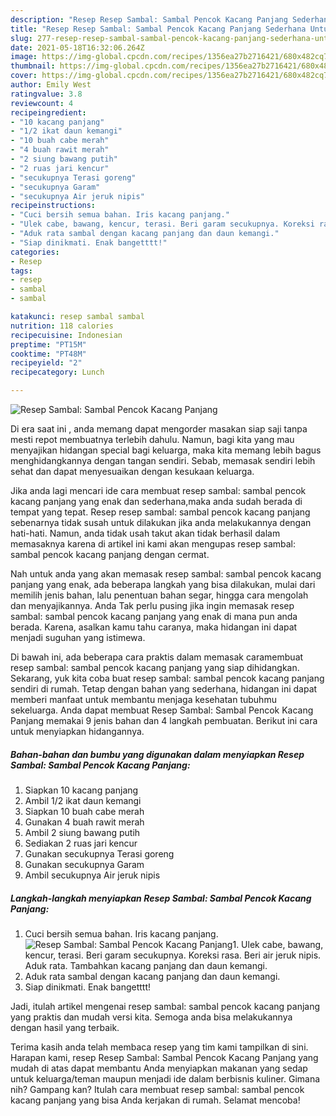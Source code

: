 ```yaml
---
description: "Resep Resep Sambal: Sambal Pencok Kacang Panjang Sederhana Untuk Jualan"
title: "Resep Resep Sambal: Sambal Pencok Kacang Panjang Sederhana Untuk Jualan"
slug: 277-resep-resep-sambal-sambal-pencok-kacang-panjang-sederhana-untuk-jualan
date: 2021-05-18T16:32:06.264Z
image: https://img-global.cpcdn.com/recipes/1356ea27b2716421/680x482cq70/resep-sambal-sambal-pencok-kacang-panjang-foto-resep-utama.jpg
thumbnail: https://img-global.cpcdn.com/recipes/1356ea27b2716421/680x482cq70/resep-sambal-sambal-pencok-kacang-panjang-foto-resep-utama.jpg
cover: https://img-global.cpcdn.com/recipes/1356ea27b2716421/680x482cq70/resep-sambal-sambal-pencok-kacang-panjang-foto-resep-utama.jpg
author: Emily West
ratingvalue: 3.8
reviewcount: 4
recipeingredient:
- "10 kacang panjang"
- "1/2 ikat daun kemangi"
- "10 buah cabe merah"
- "4 buah rawit merah"
- "2 siung bawang putih"
- "2 ruas jari kencur"
- "secukupnya Terasi goreng"
- "secukupnya Garam"
- "secukupnya Air jeruk nipis"
recipeinstructions:
- "Cuci bersih semua bahan. Iris kacang panjang."
- "Ulek cabe, bawang, kencur, terasi. Beri garam secukupnya. Koreksi rasa. Beri air jeruk nipis. Aduk rata. Tambahkan kacang panjang dan daun kemangi."
- "Aduk rata sambal dengan kacang panjang dan daun kemangi."
- "Siap dinikmati. Enak bangetttt!"
categories:
- Resep
tags:
- resep
- sambal
- sambal

katakunci: resep sambal sambal 
nutrition: 118 calories
recipecuisine: Indonesian
preptime: "PT15M"
cooktime: "PT48M"
recipeyield: "2"
recipecategory: Lunch

---
```



![Resep Sambal: Sambal Pencok Kacang Panjang](https://img-global.cpcdn.com/recipes/1356ea27b2716421/680x482cq70/resep-sambal-sambal-pencok-kacang-panjang-foto-resep-utama.jpg)

Di era  saat ini , anda memang dapat mengorder masakan siap saji tanpa mesti repot membuatnya terlebih dahulu. Namun, bagi kita yang mau menyajikan hidangan special bagi keluarga, maka kita memang lebih bagus menghidangkannya dengan tangan sendiri. Sebab, memasak sendiri lebih sehat dan dapat menyesuaikan dengan kesukaan keluarga.

Jika anda lagi mencari ide cara membuat resep sambal: sambal pencok kacang panjang yang enak dan sederhana,maka anda sudah berada di tempat yang tepat. Resep resep sambal: sambal pencok kacang panjang  sebenarnya tidak susah untuk dilakukan jika anda melakukannya dengan hati-hati. Namun, anda tidak usah takut akan tidak berhasil dalam memasaknya 
karena di artikel ini kami akan mengupas resep sambal: sambal pencok kacang panjang dengan cermat.  



Nah untuk anda yang akan memasak resep sambal: sambal pencok kacang panjang yang enak, ada beberapa langkah yang bisa dilakukan, mulai dari memilih jenis bahan, lalu penentuan bahan segar, hingga cara mengolah dan menyajikannya. Anda Tak perlu pusing jika ingin memasak resep sambal: sambal pencok kacang panjang yang enak di mana pun anda berada. Karena, asalkan kamu  tahu caranya, maka hidangan ini dapat menjadi suguhan yang istimewa.

Di bawah ini, ada beberapa cara praktis  dalam memasak caramembuat resep sambal: sambal pencok kacang panjang yang siap dihidangkan. Sekarang, yuk kita coba buat resep sambal: sambal pencok kacang panjang sendiri di rumah. Tetap dengan bahan yang sederhana, hidangan ini dapat memberi manfaat untuk membantu menjaga kesehatan tubuhmu sekeluarga. Anda dapat membuat Resep Sambal: Sambal Pencok Kacang Panjang memakai 9 jenis bahan dan 4 langkah pembuatan. Berikut ini cara untuk menyiapkan hidangannya.

<!--inarticleads1-->

##### Bahan-bahan dan bumbu yang digunakan dalam menyiapkan Resep Sambal: Sambal Pencok Kacang Panjang:

1. Siapkan 10 kacang panjang
1. Ambil 1/2 ikat daun kemangi
1. Siapkan 10 buah cabe merah
1. Gunakan 4 buah rawit merah
1. Ambil 2 siung bawang putih
1. Sediakan 2 ruas jari kencur
1. Gunakan secukupnya Terasi goreng
1. Gunakan secukupnya Garam
1. Ambil secukupnya Air jeruk nipis




<!--inarticleads2-->

##### Langkah-langkah menyiapkan Resep Sambal: Sambal Pencok Kacang Panjang:

1. Cuci bersih semua bahan. Iris kacang panjang.
<img src="https://img-global.cpcdn.com/steps/eb4fb640d86f7d79/160x128cq70/resep-sambal-sambal-pencok-kacang-panjang-langkah-memasak-1-foto.jpg" alt="Resep Sambal: Sambal Pencok Kacang Panjang">1. Ulek cabe, bawang, kencur, terasi. Beri garam secukupnya. Koreksi rasa. Beri air jeruk nipis. Aduk rata. Tambahkan kacang panjang dan daun kemangi.
1. Aduk rata sambal dengan kacang panjang dan daun kemangi.
1. Siap dinikmati. Enak bangetttt!




Jadi, itulah artikel mengenai  resep sambal: sambal pencok kacang panjang  yang praktis dan mudah versi kita. Semoga anda bisa melakukannya dengan hasil yang terbaik. 

Terima kasih anda telah membaca resep yang tim kami tampilkan di sini. Harapan kami, resep  Resep Sambal: Sambal Pencok Kacang Panjang yang mudah di atas dapat membantu Anda menyiapkan makanan yang sedap untuk keluarga/teman maupun menjadi ide dalam berbisnis kuliner. Gimana nih? Gampang kan? Itulah cara membuat resep sambal: sambal pencok kacang panjang yang bisa Anda kerjakan di rumah. Selamat mencoba!

